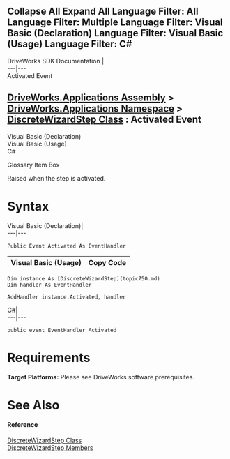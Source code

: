 Collapse All Expand All Language Filter: All  Language Filter: Multiple  Language Filter: Visual Basic (Declaration) Language Filter: Visual Basic (Usage) Language Filter: C#  
---  
DriveWorks SDK Documentation  |   
---|---  
Activated Event   
  
[DriveWorks.Applications Assembly](topic13.md) > [DriveWorks.Applications Namespace](topic16.md) > [DiscreteWizardStep Class](topic750.md) : Activated Event  
---  
  
Visual Basic (Declaration)    
Visual Basic (Usage)    
C# 

Glossary Item Box

Raised when the step is activated. 

# Syntax

Visual Basic (Declaration)|   
---|---  
      
    
    Public Event Activated As EventHandler  
  
Visual Basic (Usage)| Copy Code  
---|---  
      
    
    Dim instance As [DiscreteWizardStep](topic750.md)
    Dim handler As EventHandler
     
    AddHandler instance.Activated, handler  
  
C#|   
---|---  
      
    
    public event EventHandler Activated  
  
# Requirements

**Target Platforms:** Please see DriveWorks software prerequisites.

# See Also

#### Reference

[DiscreteWizardStep Class](topic750.md)   
[DiscreteWizardStep Members](topic751.md)


